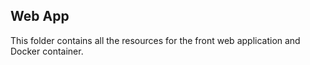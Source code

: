 ## Web App

This folder contains all the resources for the front web application and Docker container.